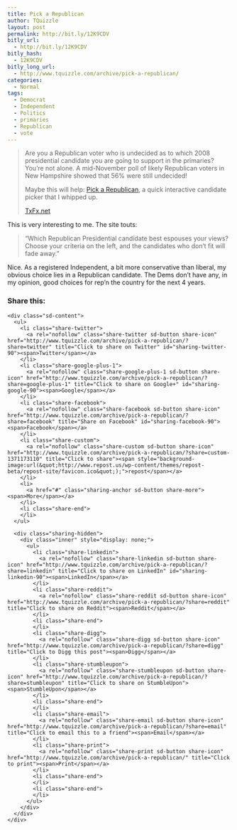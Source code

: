 ```yaml
---
title: Pick a Republican
author: TQuizzle
layout: post
permalink: http://bit.ly/12K9CDV
bitly_url:
  - http://bit.ly/12K9CDV
bitly_hash:
  - 12K9CDV
bitly_long_url:
  - http://www.tquizzle.com/archive/pick-a-republican/
categories:
  - Normal
tags:
  - Democrat
  - Independent
  - Politics
  - primaries
  - Republican
  - vote
---
```

> Are you a Republican voter who is undecided as to which 2008 presidential candidate you are going to support in the primaries? You&#8217;re not alone. A mid-November poll of likely Republican voters in New Hampshire showed that 56% were still undecided!
> 
> Maybe this will help: <a rel="nofollow" target="_blank" href="http://digg.com/2008_us_elections/Interactive_Republican_2008_Presidential_Nominee_Picker">Pick a Republican</a>, a quick interactive candidate picker that I whipped up.
> 
> <span class="bqcite"><a rel="nofollow" target="_blank" href="http://txfx.net/2007/11/27/pick-a-republican/">TxFx.net</a></span> 

This is very interesting to me. The site touts:

> &#8220;Which Republican Presidential candidate best espouses your views? Choose your criteria on the left, and the candidates who don&#8217;t fit will fade away.&#8221;

Nice. As a registered Independent, a bit more conservative than liberal, my obvious choice lies in a Republican candidate. The Dems don&#8217;t have any, in my opinion, good choices for rep&#8217;n the country for the next 4 years.

<div class="sharedaddy sd-sharing-enabled">
  <div class="robots-nocontent sd-block sd-social sd-social-icon-text sd-sharing">
    <h3 class="sd-title">
      Share this:
    </h3>
    
    <div class="sd-content">
      <ul>
        <li class="share-twitter">
          <a rel="nofollow" class="share-twitter sd-button share-icon" href="http://www.tquizzle.com/archive/pick-a-republican/?share=twitter" title="Click to share on Twitter" id="sharing-twitter-90"><span>Twitter</span></a>
        </li>
        <li class="share-google-plus-1">
          <a rel="nofollow" class="share-google-plus-1 sd-button share-icon" href="http://www.tquizzle.com/archive/pick-a-republican/?share=google-plus-1" title="Click to share on Google+" id="sharing-google-90"><span>Google</span></a>
        </li>
        <li class="share-facebook">
          <a rel="nofollow" class="share-facebook sd-button share-icon" href="http://www.tquizzle.com/archive/pick-a-republican/?share=facebook" title="Share on Facebook" id="sharing-facebook-90"><span>Facebook</span></a>
        </li>
        <li class="share-custom">
          <a rel="nofollow" class="share-custom sd-button share-icon" href="http://www.tquizzle.com/archive/pick-a-republican/?share=custom-1371173110" title="Click to share"><span style="background-image:url(&quot;http://www.repost.us/wp-content/themes/repost-beta/repost-site/favicon.ico&quot;);">repost</span></a>
        </li>
        <li>
          <a href="#" class="sharing-anchor sd-button share-more"><span>More</span></a>
        </li>
        <li class="share-end">
        </li>
      </ul>
      
      <div class="sharing-hidden">
        <div class="inner" style="display: none;">
          <ul>
            <li class="share-linkedin">
              <a rel="nofollow" class="share-linkedin sd-button share-icon" href="http://www.tquizzle.com/archive/pick-a-republican/?share=linkedin" title="Click to share on LinkedIn" id="sharing-linkedin-90"><span>LinkedIn</span></a>
            </li>
            <li class="share-reddit">
              <a rel="nofollow" class="share-reddit sd-button share-icon" href="http://www.tquizzle.com/archive/pick-a-republican/?share=reddit" title="Click to share on Reddit"><span>Reddit</span></a>
            </li>
            <li class="share-end">
            </li>
            <li class="share-digg">
              <a rel="nofollow" class="share-digg sd-button share-icon" href="http://www.tquizzle.com/archive/pick-a-republican/?share=digg" title="Click to Digg this post"><span>Digg</span></a>
            </li>
            <li class="share-stumbleupon">
              <a rel="nofollow" class="share-stumbleupon sd-button share-icon" href="http://www.tquizzle.com/archive/pick-a-republican/?share=stumbleupon" title="Click to share on StumbleUpon"><span>StumbleUpon</span></a>
            </li>
            <li class="share-end">
            </li>
            <li class="share-email">
              <a rel="nofollow" class="share-email sd-button share-icon" href="http://www.tquizzle.com/archive/pick-a-republican/?share=email" title="Click to email this to a friend"><span>Email</span></a>
            </li>
            <li class="share-print">
              <a rel="nofollow" class="share-print sd-button share-icon" href="http://www.tquizzle.com/archive/pick-a-republican/" title="Click to print"><span>Print</span></a>
            </li>
            <li class="share-end">
            </li>
            <li class="share-end">
            </li>
          </ul>
        </div>
      </div>
    </div>
  </div>
</div>